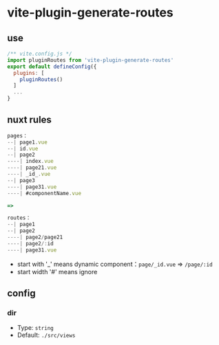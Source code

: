 # vite-plugin-generate-routes

## use

```js
/** vite.config.js */
import pluginRoutes from 'vite-plugin-generate-routes'
export default defineConfig({
  plugins: [
    pluginRoutes()
  ]
  ...
}
```

## nuxt rules

```js
pages：
--| page1.vue
--| id.vue
--| page2
----| index.vue
----| page21.vue
----| _id_.vue
--| page3
----| page31.vue
----| #componentName.vue

=>

routes：
--| page1
--| page2
----| page2/page21
----| page2/:id
----| page31.vue
```

- start with '\_' means dynamic component：`page/_id.vue` => `/page/:id`
- start width '#' means ignore

## config

### dir

- Type: `string`
- Default: `./src/views`
